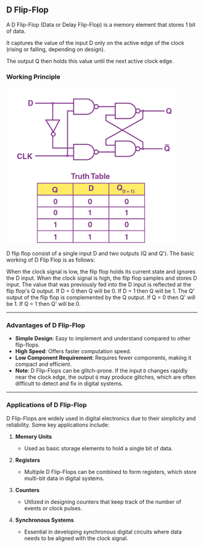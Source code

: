 ## D Flip-Flop
A D Flip-Flop (Data or Delay Flip-Flop) is a memory element that stores 1 bit of data.

It captures the value of the input D only on the active edge of the clock (rising or falling, depending on design).

The output Q then holds this value until the next active clock edge.

### Working Principle

<img src = "D-Flip-Flop.png" alt = "Circuit & Truth Table">

D flip flop consist of a single input D and two outputs (Q and Q'). The basic working of D Flip Flop is as follows:

When the clock signal is low, the flip flop holds its current state and ignores the D input.
When the clock signal is high, the flip flop samples and stores D input.
The value that was previously fed into the D input is reflected at the flip flop's Q output.
If D = 0 then Q will be 0.
If D = 1 then Q will be 1.
The Q' output of the flip flop is complemented by the Q output. 
If Q = 0 then Q' will be 1.
If Q = 1 then Q' will be 0.


---

### Advantages of D Flip-Flop
- **Simple Design**: Easy to implement and understand compared to other flip-flops.  
- **High Speed**: Offers faster computation speed.  
- **Low Component Requirement**: Requires fewer components, making it compact and efficient.  
- **Note**: D Flip-Flops can be glitch-prone. If the input `D` changes rapidly near the clock edge, the output `Q` may produce glitches, which are often difficult to detect and fix in digital systems.  

---

### Applications of D Flip-Flop
D Flip-Flops are widely used in digital electronics due to their simplicity and reliability. Some key applications include:

1. **Memory Units**  
   - Used as basic storage elements to hold a single bit of data.  

2. **Registers**  
   - Multiple D Flip-Flops can be combined to form registers, which store multi-bit data in digital systems.  

3. **Counters**  
   - Utilized in designing counters that keep track of the number of events or clock pulses.  

4. **Synchronous Systems**  
   - Essential in developing synchronous digital circuits where data needs to be aligned with the clock signal.  

